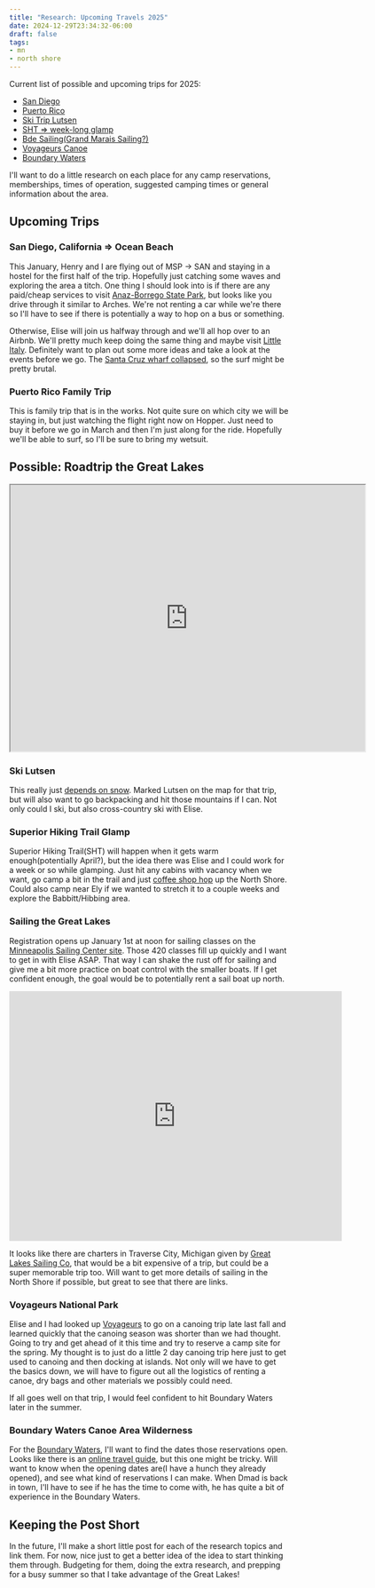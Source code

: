 ```yaml
---
title: "Research: Upcoming Travels 2025"
date: 2024-12-29T23:34:32-06:00
draft: false
tags:
- mn
- north shore
---
```


Current list of possible and upcoming trips for 2025:

- [San Diego](#san-diego-california--ocean-beach)
- [Puerto Rico](#puerto-rico-family-trip)
- [Ski Trip Lutsen](#ski-lutsen)
- [SHT => week-long glamp](#superior-hiking-trail-glamp)
- [Bde Sailing(Grand Marais Sailing?)](#sailing-the-great-lakes)
- [Voyageurs Canoe](#voyageurs-national-park)
- [Boundary Waters](#boundary-waters-canoe-area-wilderness)

I'll want to do a little research on each place for any camp reservations,
memberships, times of operation, suggested camping times or general
information about the area.

## Upcoming Trips

### San Diego, California => Ocean Beach

This January, Henry and I are flying out of MSP -> SAN and staying in a hostel
for the first half of the trip. Hopefully just catching some waves and exploring
the area a titch. One thing I should look into is if there are any paid/cheap
services to visit [Anaz-Borrego State Park][], but looks like you drive through
it similar to Arches. We're not renting a car while we're there so I'll have to
see if there is potentially a way to hop on a bus or something.

Otherwise, Elise will join us halfway through and we'll all hop over to an
Airbnb. We'll pretty much keep doing the same thing and maybe visit [Little
Italy][]. Definitely want to plan out some more ideas and take a look at the
events before we go. The [Santa Cruz wharf collapsed][], so the surf might be
pretty brutal.

### Puerto Rico Family Trip

This is family trip that is in the works. Not quite sure on which city we will
be staying in, but just watching the flight right now on Hopper. Just need to
buy it before we go in March and then I'm just along for the ride. Hopefully
we'll be able to surf, so I'll be sure to bring my wetsuit.

## Possible: Roadtrip the Great Lakes

<!-- markdownlint-disable MD033 MD013 -->
<iframe src="https://www.google.com/maps/d/embed?mid=1vHWUyCcXoXI_7KsW8sTR67b0i63tUdI&ehbc=2E312F" width="640" height="480"></iframe>
<!-- markdownlint-enable MD033 MD013 -->

### Ski Lutsen

This really just [depends on snow][]. Marked Lutsen on the map for that trip,
but will also want to go backpacking and hit those mountains if I can. Not only
could I ski, but also cross-country ski with Elise.

### Superior Hiking Trail Glamp

Superior Hiking Trail(SHT) will happen when it gets warm enough(potentially
April?), but the idea there was Elise and I could work for a week or so while
glamping. Just hit any cabins with vacancy when we want, go camp a bit in the
trail and just [coffee shop hop][] up the North Shore. Could also camp near Ely
if we wanted to stretch it to a couple weeks and explore the Babbitt/Hibbing
area.

### Sailing the Great Lakes

Registration opens up January 1st at noon for sailing classes on the [Minneapolis
Sailing Center site][]. Those 420 classes fill up quickly and I want to get in
with Elise ASAP. That way I can shake the rust off for sailing and give me a bit
more practice on boat control with the smaller boats. If I get confident enough,
the goal would be to potentially rent a sail boat up north.

<!-- markdownlint-disable MD033 MD013 -->
<iframe src="https://www.google.com/maps/embed?pb=!1m18!1m12!1m3!1d3923812.402536819!2d-89.7011060847916!3d44.325921255783584!2m3!1f0!2f0!3f0!3m2!1i1024!2i768!4f13.1!3m3!1m2!1s0x881e32b2d7da29dd%3A0x47bfdc3f3f745621!2sTraverse%20City%2C%20MI!5e0!3m2!1sen!2sus!4v1735540579052!5m2!1sen!2sus" width="600" height="450" style="border:0;" allowfullscreen="" loading="lazy" referrerpolicy="no-referrer-when-downgrade"></iframe>
<!-- markdownlint-enable MD033 MD013 -->

It looks like there are charters in Traverse City, Michigan given by [Great Lakes
Sailing Co][], that would be a bit expensive of a trip, but could be a super
memorable trip too. Will want to get more details of sailing in the North Shore
if possible, but great to see that there are links.

### Voyageurs National Park

Elise and I had looked up [Voyageurs][] to go on a canoing trip late last fall
and learned quickly that the canoing season was shorter than we had thought.
Going to try and get ahead of it this time and try to reserve a camp site for
the spring. My thought is to just do a little 2 day canoing trip here just to
get used to canoing and then docking at islands. Not only will we have to get
the basics down, we will have to figure out all the logistics of renting a
canoe, dry bags and other materials we possibly could need.

If all goes well on that trip, I would feel confident to hit Boundary Waters
later in the summer.

### Boundary Waters Canoe Area Wilderness

For the [Boundary Waters][], I'll want to find the dates those reservations
open. Looks like there is an [online travel guide][], but this one might be
tricky. Will want to know when the opening dates are(I have a hunch they already
opened), and see what kind of reservations I can make. When Dmad is back in
town, I'll have to see if he has the time to come with, he has quite a bit of
experience in the Boundary Waters.

## Keeping the Post Short

In the future, I'll make a short little post for each of the research topics and
link them. For now, nice just to get a better idea of the idea to start thinking
them through. Budgeting for them, doing the extra research, and prepping for a
busy summer so that I take advantage of the Great Lakes!

[Anaz-Borrego State Park]: https://en.wikipedia.org/wiki/Anza-Borrego_Desert_State_Park
[Boundary Waters]: https://www.exploreminnesota.com/iconic-destinations/boundary-waters
[coffee shop hop]: https://northshorevisitor.com/business/timber-coffee-company/
[depends on snow]: https://www.lutsen.com/mountain-info/daily-snow-report
[Great Lakes Sailing Co]: https://www.greatlakessailingco.com/charters/
[Little Italy]: https://www.sandiego.org/explore/downtown-urban/little-italy.aspx
[Minneapolis Sailing Center site]: https://sailmpls.org/
[online travel guide]: https://digital.milespartnership.com/publication/?i=834702&p=12&view=issueViewer
[Santa Cruz wharf collapsed]: https://www.ksbw.com/article/santa-cruz-california-partial-wharf-collapse/63293469
[Voyageurs]: https://en.wikipedia.org/wiki/Voyageurs_National_Park
